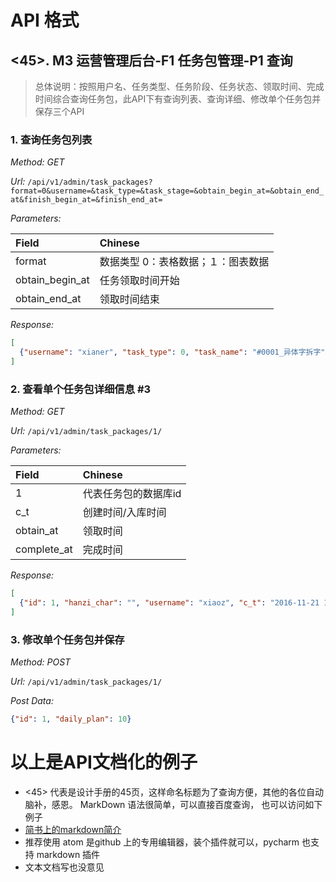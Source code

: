 API 格式
========

## <45>. M3  运营管理后台-F1  任务包管理-P1 查询
> 总体说明：按照用户名、任务类型、任务阶段、任务状态、领取时间、完成时间综合查询任务包，此API下有查询列表、查询详细、修改单个任务包并保存三个API

### 1. 查询任务包列表

*Method: GET*

*Url:*
 `/api/v1/admin/task_packages?format=0&username=&task_type=&task_stage=&obtain_begin_at=&obtain_end_at&finish_begin_at=&finish_end_at=`

*Parameters:*

| Field | Chinese |
|:------|:--------|
| format | 数据类型 0：表格数据；１：图表数据 |
| obtain_begin_at | 任务领取时间开始　|
| obtain_end_at | 领取时间结束 |

*Response:*
```json
[
  {"username": "xianer", "task_type": 0, "task_name": "#0001_异体字拆字", "stage": 0, "state": 0, "daily_plan": 100, "target": 200, "obtain_date": "2016-11-21", "expect_completed_at": "2016-11-20", "finished": 20 }
]
```

### 2. 查看单个任务包详细信息 #3
*Method: GET*

*Url:*
 `/api/v1/admin/task_packages/1/`

*Parameters:*

| Field | Chinese |
|:------|:--------|
|1 | 代表任务包的数据库id |
|c_t | 创建时间/入库时间 |
|obtain_at | 领取时间 |
|complete_at | 完成时间 |

*Response:*
```json
[
  {"id": 1, "hanzi_char": "", "username": "xiaoz", "c_t": "2016-11-21 10:20:32", "obtain_at": "2016-11-10 10:20:20", "complete_at": "2016-11-22 10:20:30"}
]
```
### 3. 修改单个任务包并保存
*Method: POST*

*Url:*
`/api/v1/admin/task_packages/1/`

*Post Data:*
```json
{"id": 1, "daily_plan": 10}
```

以上是API文档化的例子
==================
* <45> 代表是设计手册的45页，这样命名标题为了查询方便，其他的各位自动脑补，感恩。
 MarkDown 语法很简单，可以直接百度查询， 也可以访问如下例子
* [简书上的markdown简介](http://www.jianshu.com/p/1e402922ee32/)
* 推荐使用 atom 是github 上的专用编辑器，装个插件就可以，pycharm 也支持 markdown 插件
* 文本文档写也没意见
